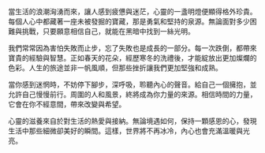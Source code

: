當生活的浪潮洶湧而來，讓人感到疲憊與迷茫，心靈的一盞明燈便顯得格外珍貴。每個人心中都藏著一座未被發掘的寶藏，那是勇氣和堅持的泉源。無論面對多少困難與挑戰，只要願意相信自己，就能在黑暗中找到一絲光明。

我們常常因為害怕失敗而止步，忘了失敗也是成長的一部分。每一次跌倒，都帶來寶貴的經驗與智慧。正如春天的花朵，經歷寒冬的洗禮後，才能綻放出更加燦爛的色彩。人生的旅途並非一帆風順，但那些挫折讓我們更加堅強和成熟。

當你感到迷惘時，不妨停下腳步，深呼吸，聆聽內心的聲音。給自己一個擁抱，並允許自己慢慢前行。周圍的人和風景，終將成為你力量的來源。相信時間的力量，它會在你不經意間，帶來改變與希望。

心靈的滋養來自於對生活的熱愛與接納。無論境遇如何，保持一顆感恩的心，發現生活中那些細微卻美好的瞬間。這樣，世界將不再冰冷，內心也會充滿溫暖與光亮。